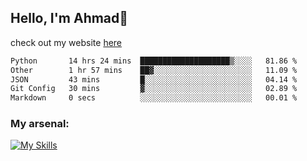 
## Hello, I'm Ahmad👋

check out my website [here](https://ahmadalwi.com/)

<!--START_SECTION:waka-->

```txt
Python       14 hrs 24 mins  ████████████████████▒░░░░   81.86 %
Other        1 hr 57 mins    ██▓░░░░░░░░░░░░░░░░░░░░░░   11.09 %
JSON         43 mins         █░░░░░░░░░░░░░░░░░░░░░░░░   04.14 %
Git Config   30 mins         ▓░░░░░░░░░░░░░░░░░░░░░░░░   02.89 %
Markdown     0 secs          ░░░░░░░░░░░░░░░░░░░░░░░░░   00.01 %
```

<!--END_SECTION:waka-->

### My arsenal:

[![My Skills](https://skillicons.dev/icons?i=js,ts,py,go,react,nextjs,svelte,nodejs,django,tailwind,html,css,sass,firebase,mongodb,postgres,mysql,redis,git,github,docker,vscode,figma,godot)](https://skillicons.dev)
